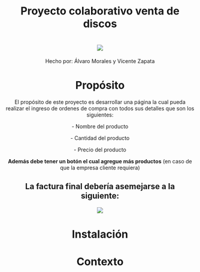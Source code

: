 <h1 align="center">Proyecto colaborativo venta de discos</h1>
<h1 align="center">
    <img src="https://github.com/asapHallvaror/paginaCompraGithub/assets/128053015/ff69859c-7cf7-4c4e-819d-06ff1eca742e"/>
</h1>
<p align="center">Hecho por: Álvaro Morales y Vicente Zapata</p>
<div align="center">
    
  <h1>Propósito</h1>
  <p>El propósito de este proyecto es desarrollar una página la cual pueda realizar el ingreso de ordenes de compra con todos sus detalles que son los siguientes:</p>
  <p>- Nombre del producto</p>
  <p>- Cantidad del producto</p>
  <p>- Precio del producto</p>
  <p><strong>Además debe tener un botón el cual agregue más productos</strong> (en caso de que la empresa cliente requiera)</p>
  <h2>La factura final debería asemejarse a la siguiente:</h2>
  <img src="https://github.com/asapHallvaror/paginaCompraGithub/assets/128053015/133c866a-8237-419c-9e6d-bbd1ae941176" />
  
  <h1>Instalación</h1>
  <h1>Contexto</h1>
  <h1></h1>
</div>
